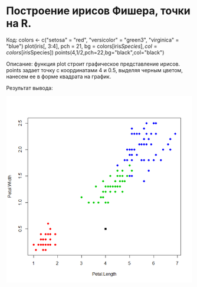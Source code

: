 # Построение ирисов Фишера, точки на R.

Код:
colors <- c("setosa" = "red", "versicolor" = "green3", "virginica" = "blue")
plot(iris[, 3:4], pch = 21, bg = colors[iris$Species], col = colors[iris$Species])
points(4,1/2,pch=22,bg="black",col="black")

Описание:
функция plot строит графическое представление ирисов.
points задает точку с координатами 4 и 0.5, выделяя черным цветом, нанесем ее в форме квадрата 
на график.

Результат вывода:

![alt text](https://github.com/dmitrail/IRISI-BUILDING/blob/master/IRISI.png)
